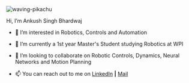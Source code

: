 

![waving-pikachu](https://github.com/ankushsingh999/ankushsingh999/assets/64325043/150b1c17-1534-4342-9e83-b17f7cb8950c)


Hi, I’m Ankush Singh Bhardwaj


- 👀 I’m interested in Robotics, Controls and Automation
- 🌱 I’m currently a 1st year Master's Student studying Robotics at WPI 
- 💞️ I’m looking to collaborate on Robotic Controls, Dynamics, Neural Networks and Motion Planning

- 📫 You can reach out to me on [LinkedIn]((https://www.linkedin.com/in/ankush-singh-mct/)) **|** [Mail](mailto:abhardwaj@wpi.edu)


<!---
ankushsingh999/ankushsingh999 is a ✨ special ✨ repository because its `README.md` (this file) appears on your GitHub profile.
You can click the Preview link to take a look at your changes.
--->
